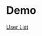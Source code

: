 <h1>Demo</h1>
<p><a target="_blank" href="https://AnnaKrikunova.github.io/userList/">User List</a></p>
